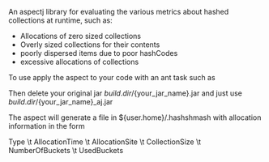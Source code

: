 An aspectj library for evaluating the various metrics about hashed collections at runtime, such as:
 * Allocations of zero sized collections
 * Overly sized collections for their contents
 * poorly dispersed items due to poor hashCodes
 * excessive allocations of collections
 
 
 To use apply the aspect to your code with an ant task such as
 
 <target name="aspects">
    <aspectj:iajc outJar="${build.dir}/${your_jar_name}_aj.jar" source="1.6" showWeaveInfo="true">
        <sourceRoots>
            <pathelement location="/home/you/dev/hashshmash/aj"/>
        </sourceRoots>
        <inpath>
             <pathelement location="${build.dir}/${your_jar_name}.jar"/>
        </inpath>
        <classpath>
            <pathelement location="${lib.dir}/aspectjrt.jar"/>
            <path refid="your.classpath"/>
        </classpath>
    </aspectj:iajc>
</target>

Then delete your original jar ${build.dir}/${your_jar_name}.jar and just use ${build.dir}/${your_jar_name}_aj.jar

The aspect will generate a file in ${user.home}/.hashshmash with allocation information in the form

Type \t AllocationTime \t AllocationSite \t CollectionSize \t NumberOfBuckets \t UsedBuckets


 
